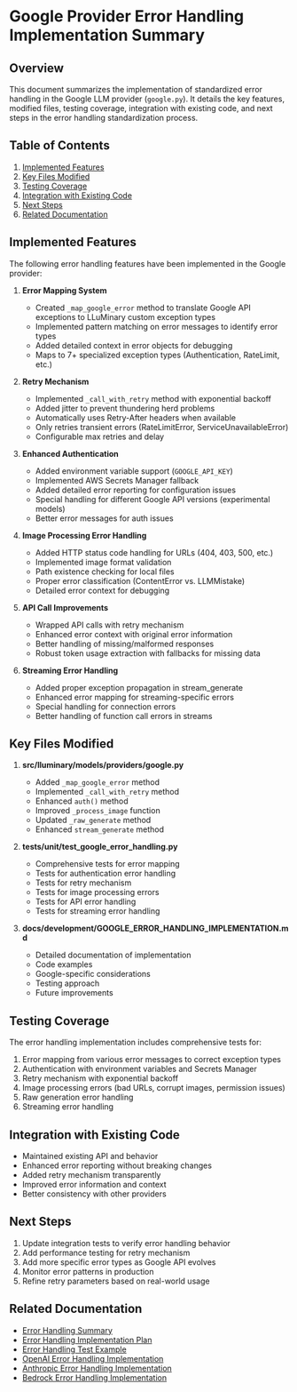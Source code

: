 # Google Provider Error Handling Implementation Summary

## Overview

This document summarizes the implementation of standardized error handling in the Google LLM provider (`google.py`). It details the key features, modified files, testing coverage, integration with existing code, and next steps in the error handling standardization process.

## Table of Contents

1. [Implemented Features](#implemented-features)
2. [Key Files Modified](#key-files-modified)
3. [Testing Coverage](#testing-coverage)
4. [Integration with Existing Code](#integration-with-existing-code)
5. [Next Steps](#next-steps)
6. [Related Documentation](#related-documentation)

## Implemented Features

The following error handling features have been implemented in the Google provider:

1. **Error Mapping System**
   - Created `_map_google_error` method to translate Google API exceptions to LLuMinary custom exception types
   - Implemented pattern matching on error messages to identify error types
   - Added detailed context in error objects for debugging
   - Maps to 7+ specialized exception types (Authentication, RateLimit, etc.)

2. **Retry Mechanism**
   - Implemented `_call_with_retry` method with exponential backoff
   - Added jitter to prevent thundering herd problems
   - Automatically uses Retry-After headers when available
   - Only retries transient errors (RateLimitError, ServiceUnavailableError)
   - Configurable max retries and delay

3. **Enhanced Authentication**
   - Added environment variable support (`GOOGLE_API_KEY`)
   - Implemented AWS Secrets Manager fallback
   - Added detailed error reporting for configuration issues
   - Special handling for different Google API versions (experimental models)
   - Better error messages for auth issues

4. **Image Processing Error Handling**
   - Added HTTP status code handling for URLs (404, 403, 500, etc.)
   - Implemented image format validation
   - Path existence checking for local files
   - Proper error classification (ContentError vs. LLMMistake)
   - Detailed error context for debugging

5. **API Call Improvements**
   - Wrapped API calls with retry mechanism
   - Enhanced error context with original error information
   - Better handling of missing/malformed responses
   - Robust token usage extraction with fallbacks for missing data

6. **Streaming Error Handling**
   - Added proper exception propagation in stream_generate
   - Enhanced error mapping for streaming-specific errors
   - Special handling for connection errors
   - Better handling of function call errors in streams

## Key Files Modified

1. **src/lluminary/models/providers/google.py**
   - Added `_map_google_error` method
   - Implemented `_call_with_retry` method
   - Enhanced `auth()` method
   - Improved `_process_image` function
   - Updated `_raw_generate` method
   - Enhanced `stream_generate` method

2. **tests/unit/test_google_error_handling.py**
   - Comprehensive tests for error mapping
   - Tests for authentication error handling
   - Tests for retry mechanism
   - Tests for image processing errors
   - Tests for API error handling
   - Tests for streaming error handling

3. **docs/development/GOOGLE_ERROR_HANDLING_IMPLEMENTATION.md**
   - Detailed documentation of implementation
   - Code examples
   - Google-specific considerations
   - Testing approach
   - Future improvements

## Testing Coverage

The error handling implementation includes comprehensive tests for:

1. Error mapping from various error messages to correct exception types
2. Authentication with environment variables and Secrets Manager
3. Retry mechanism with exponential backoff
4. Image processing errors (bad URLs, corrupt images, permission issues)
5. Raw generation error handling
6. Streaming error handling

## Integration with Existing Code

- Maintained existing API and behavior
- Enhanced error reporting without breaking changes
- Added retry mechanism transparently
- Improved error information and context
- Better consistency with other providers

## Next Steps

1. Update integration tests to verify error handling behavior
2. Add performance testing for retry mechanism
3. Add more specific error types as Google API evolves
4. Monitor error patterns in production
5. Refine retry parameters based on real-world usage

## Related Documentation

- [Error Handling Summary](./ERROR_HANDLING_SUMMARY.md)
- [Error Handling Implementation Plan](./ERROR_HANDLING_IMPLEMENTATION_PLAN.md)
- [Error Handling Test Example](./ERROR_HANDLING_TEST_EXAMPLE.py)
- [OpenAI Error Handling Implementation](./OPENAI_ERROR_HANDLING_IMPLEMENTATION.md)
- [Anthropic Error Handling Implementation](./ANTHROPIC_ERROR_HANDLING_IMPLEMENTATION.md)
- [Bedrock Error Handling Implementation](./BEDROCK_ERROR_HANDLING_IMPLEMENTATION.md)

